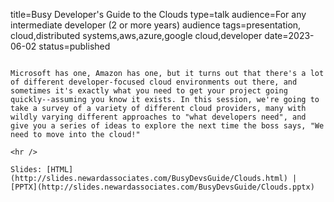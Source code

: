 title=Busy Developer's Guide to the Clouds
type=talk
audience=For any intermediate developer (2 or more years) audience
tags=presentation, cloud,distributed systems,aws,azure,google cloud,developer
date=2023-06-02
status=published
~~~~~~

Microsoft has one, Amazon has one, but it turns out that there's a lot of different developer-focused cloud environments out there, and sometimes it's exactly what you need to get your project going quickly--assuming you know it exists. In this session, we're going to take a survey of a variety of different cloud providers, many with wildly varying different approaches to "what developers need", and give you a series of ideas to explore the next time the boss says, "We need to move into the cloud!"
    
<hr />

Slides: [HTML](http://slides.newardassociates.com/BusyDevsGuide/Clouds.html) | [PPTX](http://slides.newardassociates.com/BusyDevsGuide/Clouds.pptx)
